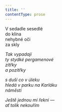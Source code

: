 ```yaml
---
title: ''
contentType: prose
---
```


  

V sedadle sesedlé  
do klína  
nehybné oči  
za skly

_Tak vypadají  
ty stydké pergamenové  
zítřky  
a pozítřky_

_s duší co v úleku  
hledá v parku na Karláku  
náměstí_

_Ještě jednou mi řekni —  
ať tolik nekouřím_
